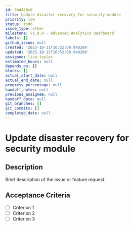 ```yaml
---
id: 3bd458c0
title: Update disaster recovery for security module
priority: low
status: todo
issue_type: other
milestone: v1.8.0 - Advanced Analytics Dashboard
labels: []
github_issue: null
created: '2025-10-11T16:52:00.948284'
updated: '2025-10-11T16:52:00.948288'
assignee: lisa.taylor
estimated_hours: null
depends_on: []
blocks: []
actual_start_date: null
actual_end_date: null
progress_percentage: null
handoff_notes: null
previous_assignee: null
handoff_date: null
git_branches: []
git_commits: []
completed_date: null
---
```


# Update disaster recovery for security module

## Description

Brief description of the issue or feature request.

## Acceptance Criteria

- [ ] Criterion 1
- [ ] Criterion 2
- [ ] Criterion 3